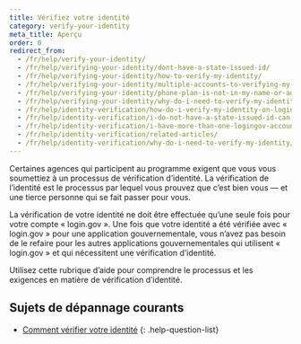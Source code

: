 ```yaml
---
title: Vérifiez votre identité
category: verify-your-identity
meta_title: Aperçu
order: 0
redirect_from:
  - /fr/help/verify-your-identity/
  - /fr/help/verifying-your-identity/dont-have-a-state-issued-id/
  - /fr/help/verifying-your-identity/how-to-verify-my-identity/
  - /fr/help/verifying-your-identity/multiple-accounts-to-verifying-my-identity-for/
  - /fr/help/verifying-your-identity/phone-plan-is-not-in-my-name-or-address/
  - /fr/help/verifying-your-identity/why-do-i-need-to-verify-my-identity/
  - /fr/help/identity-verification/how-do-i-verify-my-identity-on-logingov/
  - /fr/help/identity-verification/i-do-not-have-a-state-issued-id-can-i-still-verify-my-identity/
  - /fr/help/identity-verification/i-have-more-than-one-logingov-account-can-I-verify-my-identity-for-all-of-them/
  - /fr/help/identity-verification/related-articles/
  - /fr/help/identity-verification/why-do-i-need-to-verify-my-identity/
---
```


Certaines agences qui participent au programme exigent que vous vous soumettiez à un processus de vérification d’identité. La vérification de l’identité est le processus par lequel vous prouvez que c’est bien vous — et une tierce personne qui se fait passer pour vous.

La vérification de votre identité ne doit être effectuée qu’une seule fois pour votre compte « login.gov ». Une fois que votre identité a été vérifiée avec « login.gov » pour une application gouvernementale, vous n’avez pas besoin de le refaire pour les autres applications gouvernementales qui utilisent « login.gov » et qui nécessitent une vérification d’identité.

Utilisez cette rubrique d’aide pour comprendre le processus et les exigences en matière de vérification d’identité.

## Sujets de dépannage courants

* [Comment vérifier votre identité](/fr/help/verify-your-identity/how-to-verify-your-identity/)
{: .help-question-list}
